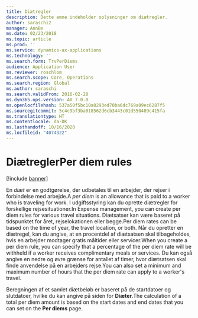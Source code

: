 ```yaml
---
title: Diætregler
description: Dette emne indeholder oplysninger om diætregler.
author: saraschi2
manager: AnnBe
ms.date: 02/23/2018
ms.topic: article
ms.prod: ''
ms.service: dynamics-ax-applications
ms.technology: ''
ms.search.form: TrvPerDiems
audience: Application User
ms.reviewer: roschlom
ms.search.scope: Core, Operations
ms.search.region: Global
ms.author: saraschi
ms.search.validFrom: 2016-02-28
ms.dyn365.ops.version: AX 7.0.0
ms.openlocfilehash: 537a50f5bc10a0293ed70ba6dc769a09ec6287f5
ms.sourcegitcommit: 5c4c9bf3ba018562d6cb3443c01d550489c415fa
ms.translationtype: HT
ms.contentlocale: da-DK
ms.lasthandoff: 10/16/2020
ms.locfileid: "4074322"
---
```

# <a name="per-diem-rules"></a><span data-ttu-id="11ad6-103">Diætregler</span><span class="sxs-lookup"><span data-stu-id="11ad6-103">Per diem rules</span></span>

[!include [banner](../includes/banner.md)]

<span data-ttu-id="11ad6-104">En *diæt* er en godtgørelse, der udbetales til en arbejder, der rejser i forbindelse med arbejde.</span><span class="sxs-lookup"><span data-stu-id="11ad6-104">A *per diem* is an allowance that is paid to a worker who is traveling for work.</span></span> <span data-ttu-id="11ad6-105">I udgiftsstyring kan du oprette diætregler for forskellige rejsesituationer.</span><span class="sxs-lookup"><span data-stu-id="11ad6-105">In Expense management, you can create per diem rules for various travel situations.</span></span> <span data-ttu-id="11ad6-106">Diætsatser kan være baseret på tidspunktet for året, rejselokationen eller begge.</span><span class="sxs-lookup"><span data-stu-id="11ad6-106">Per diem rates can be based on the time of year, the travel location, or both.</span></span> <span data-ttu-id="11ad6-107">Når du opretter en diætregel, kan du angive, at en procentdel af diætsatsen skal tilbageholdes, hvis en arbejder modtager gratis måltider eller servicer.</span><span class="sxs-lookup"><span data-stu-id="11ad6-107">When you create a per diem rule, you can specify that a percentage of the per diem rate will be withheld if a worker receives complimentary meals or services.</span></span> <span data-ttu-id="11ad6-108">Du kan også angive en nedre og øvre grænse for antallet af timer, hvor diætsatsen skal finde anvendelse på en arbejders rejse.</span><span class="sxs-lookup"><span data-stu-id="11ad6-108">You can also set a minimum and maximum number of hours that the per diem rate can apply to a worker's travel.</span></span>

<span data-ttu-id="11ad6-109">Beregningen af et samlet diætbeløb er baseret på de startdatoer og slutdatoer, hvilke du kan angive på siden for **Diæter**.</span><span class="sxs-lookup"><span data-stu-id="11ad6-109">The calculation of a total per diem amount is based on the start dates and end dates that you can set on the **Per diems** page.</span></span>
